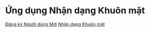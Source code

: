 <!DOCTYPE html>
<html lang="vi">
<head>
    <meta charset="UTF-8">
    <meta name="viewport" content="width=device-width, initial-scale=1.0">
    <title>Trang chủ - Nhận dạng Khuôn mặt</title>
    <link rel="stylesheet" href="css/style.css">
</head>
<body>
    <div class="container">
        <h1>Ứng dụng Nhận dạng Khuôn mặt</h1>
        <nav>
            <a href="register.html">Đăng ký Người dùng Mới</a>
            <a href="recognize.html">Nhận dạng Khuôn mặt</a>
        </nav>
    </div>
</body>
</html>